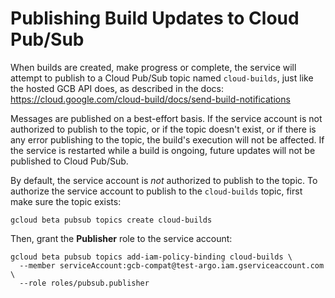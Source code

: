 # Publishing Build Updates to Cloud Pub/Sub

When builds are created, make progress or complete, the service will attempt to
publish to a Cloud Pub/Sub topic named `cloud-builds`, just like the hosted GCB
API does, as described in the docs:
https://cloud.google.com/cloud-build/docs/send-build-notifications

Messages are published on a best-effort basis. If the service account is not
authorized to publish to the topic, or if the topic doesn't exist, or if there
is any error publishing to the topic, the build's execution will not be
affected. If the service is restarted while a build is ongoing, future updates
will not be published to Cloud Pub/Sub.

By default, the service account is _not_ authorized to publish to the topic. To
authorize the service account to publish to the `cloud-builds` topic, first make
sure the topic exists:

```
gcloud beta pubsub topics create cloud-builds
```

Then, grant the **Publisher** role to the service account:

```
gcloud beta pubsub topics add-iam-policy-binding cloud-builds \
  --member serviceAccount:gcb-compat@test-argo.iam.gserviceaccount.com \
  --role roles/pubsub.publisher
```
